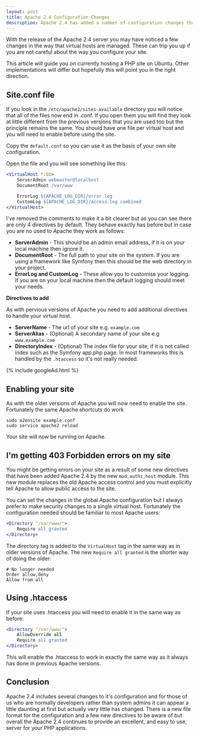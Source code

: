```yaml
---
layout: post
title: Apache 2.4 Configuration Changes
description: Apache 2.4 has added a number of configuration changes that you should be aware of before upgrading
---
```


With the release of the Apache 2.4 server you may have noticed a few changes in the way that virtual hosts are managed. These can trip you up if you are not careful about the way you configure your site.

This article will guide you on currently hosting a PHP site on Ubuntu. Other implementations will differ but hopefully this will point you in the right direction.

## Site.conf file
If you look in the `/etc/apache2/sites-available` directory you will notice that all of the files now end in .conf. If you open them you will find they look at little different from the previous versions that you are used too but the principle remains the same. You should have one file per virtual host and you will need to enable before using the site.

Copy the `default.conf` so you can use it as the basis of your own site configuration.

Open the file and you will see something like this:

```Apache
<VirtualHost *:80>
    ServerAdmin webmaster@localhost
    DocumentRoot /var/www

    ErrorLog ${APACHE_LOG_DIR}/error.log
    CustomLog ${APACHE_LOG_DIR}/access.log combined
</VirtualHost>
```
	
I've removed the comments to make it a bit clearer but as you can see there are only 4 directives by default. They behave exactly has before but in case you are no used to Apache they work as follows:

* **ServerAdmin** - This should be an admin email address, if it is on your local machine then ignore it.
* **DocumentRoot** - The full path to your site on the system. If you are using a framework like Symfony then this should be the web directory in your project.
* **ErrorLog and CustomLog** - These allow you to customise your logging. If you are on your local machine then the default logging should meet your needs.

**Directives to add**

As with pervious versions of Apache you need to add additional directives to handle your virtual host.

* **ServerName** - The url of your site e.g. `example.com`
* **ServerAlias** - (Optional) A secondary name of your site e.g `www.example.com`
* **DirectoryIndex** - (Optional) The index file for your site, if it is not called index such as the Symfony app.php page. In most frameworks this is handled by the `.htaccess` so it's not really needed.

{% include googleAd.html %}

## Enabling your site
As with the older versions of Apache you will now need to enable the site. Fortunately the same Apache shortcuts do work
	
	sudo a2ensite example.conf
	sudo service apache2 reload
	
Your site will now be running on Apache.

## I'm getting 403 Forbidden errors on my site
You might be getting errors on your site as a result of some new directives that have been added Apache 2.4 by the new `mod_authz_host` module. This new module replaces the old Apache access control and you must explicitly tell Apache to allow public access to the site. 

You can set the changes in the global Apache configuration but I always prefer to make security changes to a single virtual host. Fortunately the configuration needed should be familiar to most Apache users:

```Apache
<Directory "/var/www/">
    Require all granted
</Directory> 
```
	
The directory tag is added to the `VirtualHost` tag in the same way as in older versions of Apache. The new `Require all granted` is the shorter way of doing the older:

	# No longer needed 
	Order allow,deny
	Allow from all
	
## Using .htaccess
If your site uses .htaccess you will need to enable it in the same way as before:
	
```Apache
<Directory "/var/www/">
    AllowOverride all
    Require all granted
</Directory> 
```
	
This will enable the .htaccess to work in exactly the same way as it always has done in previous Apache versions.

## Conclusion
Apache 2.4 includes several changes to it's configuration and for those of us who are normally developers rather than system admins it can appear a little daunting at first but actually very little has changed. There is a new file format for the configuration and a few new directives to be aware of but overall the Apache 2.4 continues to provide an excellent, and easy to use, server for your PHP applications. 

